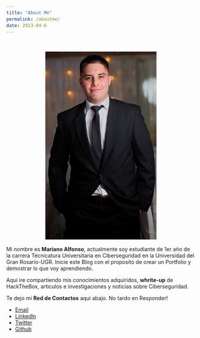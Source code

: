```yaml
---
title: "About Me"
permalink: /aboutme/
date: 2023-04-6
---
```

<br>

<p align="center">
<img src="/assets/images/aboutme/foto.jpg">
</p>

Mi nombre es **Mariano Alfonso**, actualmente soy estudiante de 1er año de la carrera Técnicatura Universitaria en Ciberseguridad en la Universidad del Gran Rosario-UGR.
Inicie este Blog con el proposito de crear un Portfolio y demostrar lo que voy aprendiendo.

Aqui ire compartiendo mis conocimientos adquiridos, **whrite-up** de HackTheBox, articulos e investigaciones y noticias sobre Ciberseguridad.

Te dejo mi **Red de Contactos** aqui abajo. No tardo en Responder!

- [Email](marianoalfonso80@gmail.com)
- [Linkedln](https://www.linkedin.com/in/mariano-alfonso-667a60226)
- [Twitter](https://twitter.com/MARIANO03_)
- [Github](https://github.com/0mariano)
